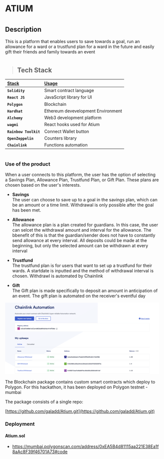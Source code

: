 # ATIUM


#
## Description

This is a platform that enables users to save towards a goal, run an allowance for a ward or a trustfund plan for a ward in the future and easily gift their friends and family towards an event

#


#
> ## Tech Stack
|   <b><u>Stack</u></b>     |  <b><u>Usage</u></b>               |
| :-------------------------| :----------------------------------|
| **`Solidity`**            | Smart contract language            |
| **`React JS`**            | JavaScript library for UI          |
| **`Polygon`**             | Blockchain                         |
| **`Hardhat`**             | Ethereum devevelopment Environment |
| **`Alchemy`**             | Web3 development platform          |
| **`wagmi`**               | React hooks used for Atium         |
| **`Rainbow Toolkit`**     | Connect Wallet button              |
| **`OpenZeppelin`**        | Counters library                   |
| **`Chainlink`**           | Functions automation               |
 
#


### Use of the product

When a user connects to this platform, the user has the option of selecting a Savings Plan,
Allowance Plan, Trustfund Plan, or Gift Plan. These plans are chosen based on the user's interests.

- **Savings** <br />
The user can choose to save up to a goal in the savings plan, which can be an amount or a time limit.
Withdrawal is only possible after the goal has been met.

- **Allowance** <br />
The allowance plan is a plan created for guardians. In this case, the user can selcet the withdrawal amount and interval for the allowance. The bbenefit of this is that the guardian/sender does not have to constantly send allowance at every interval. All deposits could be made at the beginning, but only the selected amount can be withdrawn at every interval

- **Trustfund** <br />
The trustfund plan is for users that want to set up a trustfund for their wards. A startdate is inputted and the method of withdrawal interval is chosen. Withdrawl is automated by Chainlink

- **Gift** <br />
The Gift plan is made specifically to deposit an amount in anticipation of an event. The gift plan is
automated on the receiver's eventful day  

<p align="center" width="100%">
 <img src="./docs/Chainlink.png" alt="chainlink"/>
</p> 


The Blockchain package contains custom smart contracts which deploy to Polygon. For this hackathon, it has been deployed on Polygon testnet - mumbai 

The package consists of a single repo: 

[https://github.com/galadd/Atium.git](https://github.com/galadd/Atium.git)


### Deployment

#### Atium.sol

- https://mumbai.polygonscan.com/address/0xEA5B4d81115aa221E38Ea1f8aAc8F39f46701A73#code